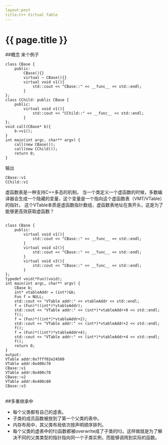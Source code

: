 ```yaml
---
layout:post
title:C++ Virtual Table
---
```


{{ page.title }}
================

##概念
来个例子
<pre>
<code>class CBase {
    public:
        CBase(){}
        virtual ~ CBase(){}
        virtual void v1(){
            std::cout << "CBase::" << __func__ << std::endl;
        }
};
class CChild: public CBase {
    public:
        virtual void v1(){
            std::cout << "CChild::" << __func__ << std::endl;
        }
};
void call(CBase* b){
    b->v1();
}
int main(int argc, char** argv) {
    call(new CBase());
    call(new CChild());
    return 0;
}</code>
</pre>
输出
<pre><code>CBase::v1
CChild::v1
</code></pre>

虚函数表是一种支持C++多态的机制。
当一个类定义一个虚函数的时候，多数编译器会生成一个隐藏的变量，这个变量是一个指向这个虚函数表（VMT/VTable）的指针。
这个VTable本质是虚函数指针数组，虚函数表地址在类开头，这是为了能够更高效获取虚函数？
<pre>
<code>
class CBase {
    public:
        virtual void v1(){
            std::cout << "CBase::" << __func__ << std::endl;
        }
        virtual void v2(){
            std::cout << "CBase::" << __func__ << std::endl;
        }
        virtual void v3(){
            std::cout << "CBase::" << __func__ << std::endl;
        }
};
typedef void(*Fun)(void);
int main(int argc, char** argv) {
    CBase b;
    int* vtableAddr = (int*)&b;
    Fun f = NULL;
    std::cout << "VTable addr:" << vtableAddr << std::endl;
    f = (Fun)*((int*)*vtableAddr);
    std::cout << "VTable addr:" << (int*)*vtableAddr+0 << std::endl;
    f();
    f = (Fun)*((int*)*vtableAddr+2);
    std::cout << "VTable addr:" << (int*)*vtableAddr+2 << std::endl;
    f();
    f = (Fun)*((int*)*vtableAddr+4);
    std::cout << "VTable addr:" << (int*)*vtableAddr+4 << std::endl;
    f();
    return 0;
}
output:
VTable addr:0x7fff02e24580
VTable addr:0x400c70
CBase::v1
VTable addr:0x400c78
CBase::v2
VTable addr:0x400c80
CBase::v3
</code>
</pre>
##多重继承中
* 每个父类都有自己的虚表。
* 子类的成员函数被放到了第一个父类的表中。
* 内存布局中，其父类布局依次按声明顺序排列。
* 每个父类的虚表中的f()函数都被overwrite成了子类的f()。这样做就是为了解决不同的父类类型的指针指向同一个子类实例，而能够调用到实际的函数。

